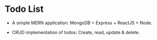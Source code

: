 # Todo List

- A simple MERN application: MongoDB + Express + ReactJS + Node.

- CRUD implementation of todos: Create, read, update & delete.
